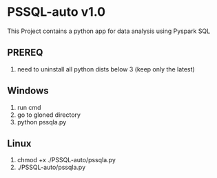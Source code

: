 # PSSQL-auto v1.0
This Project contains a python app for data analysis using Pyspark SQL
## PREREQ
1. need to uninstall all python dists below 3 (keep only the latest)
## Windows
1. run cmd
2. go to gloned directory
2. python pssqla.py
## Linux
1. chmod +x ./PSSQL-auto/pssqla.py
2. ./PSSQL-auto/pssqla.py
